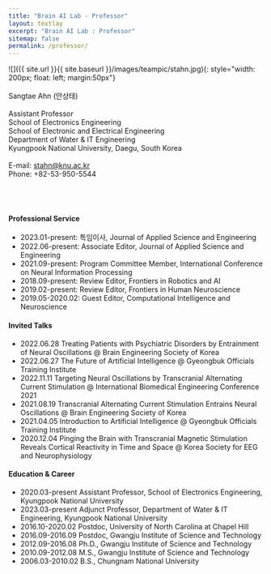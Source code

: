 ```yaml
---
title: "Brain AI Lab - Professor"
layout: textlay
excerpt: "Brain AI Lab : Professor"
sitemap: false
permalink: /professor/
---
```


![]({{ site.url }}{{ site.baseurl }}/images/teampic/stahn.jpg){: style="width: 200px; float: left; margin:50px"}
<br/><br/>
Sangtae Ahn (안상태) <br/><br/>
Assistant Professor <br/>
School of Electronics Engineering<br/>
School of Electronic and Electrical Engineering<br/>
Department of Water & IT Engineering<br/>
Kyungpook National University, Daegu, South Korea<br/>
<br/>
E-mail: stahn@knu.ac.kr<br/>
Phone: +82-53-950-5544<br/><br/>
<br/><br/>

#### Professional Service
- 2023.01-present: 특임이사, Journal of Applied Science and Engineering
- 2022.06-present: Associate Editor, Journal of Applied Science and Engineering
- 2021.09-present: Program Committee Member, International Conference on Neural Information Processing
- 2018.09-present: Review Editor, Frontiers in Robotics and AI
- 2019.02-present: Review Editor, Frontiers in Human Neuroscience
- 2019.05-2020.02: Guest Editor, Computational Intelligence and Neuroscience 

#### Invited Talks
- 2022.06.28 Treating Patients with Psychiatric Disorders by Entrainment of Neural Oscillations @ Brain Engineering Society of Korea
- 2022.06.27 The Future of Artificial Intelligence @ Gyeongbuk Officials Training Institute
- 2022.11.11 Targeting Neural Oscillations by Transcranial Alternating Current Stimulation @ International Biomedical Engineering Conference 2021 
- 2021.08.19 Transcranial Alternating Current Stimulation Entrains Neural Oscillations @ Brain Engineering Society of Korea
- 2021.04.05 Introduction to Artificial Intelligence @ Gyeongbuk Officials Training Institute
- 2020.12.04 Pinging the Brain with Transcranial Magnetic Stimulation Reveals Cortical Reactivity in Time and Space @ Korea Society for EEG and Neurophysiology

#### Education & Career
- 2020.03-present Assistant Professor, School of Electronics Engineering, Kyungpook National University
- 2023.03-present Adjunct Professor, Department of Water & IT Engineering, Kyungpook National University
- 2016.10-2020.02 Postdoc, University of North Carolina at Chapel Hill
- 2016.09-2016.09 Postdoc, Gwangju Institute of Science and Technology
- 2012.09-2016.08 Ph.D., Gwangju Institute of Science and Technology
- 2010.09-2012.08 M.S., Gwangju Institute of Science and Technology
- 2006.03-2010.02 B.S., Chungnam National University




   
